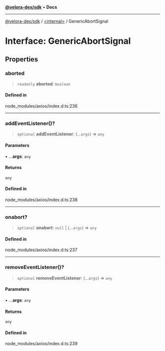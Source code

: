 [**@velora-dex/sdk**](../../README.md) • **Docs**

***

[@velora-dex/sdk](../../globals.md) / [\<internal\>](../README.md) / GenericAbortSignal

# Interface: GenericAbortSignal

## Properties

### aborted

> `readonly` **aborted**: `boolean`

#### Defined in

node\_modules/axios/index.d.ts:236

***

### addEventListener()?

> `optional` **addEventListener**: (...`args`) => `any`

#### Parameters

• ...**args**: `any`

#### Returns

`any`

#### Defined in

node\_modules/axios/index.d.ts:238

***

### onabort?

> `optional` **onabort**: `null` \| (...`args`) => `any`

#### Defined in

node\_modules/axios/index.d.ts:237

***

### removeEventListener()?

> `optional` **removeEventListener**: (...`args`) => `any`

#### Parameters

• ...**args**: `any`

#### Returns

`any`

#### Defined in

node\_modules/axios/index.d.ts:239
